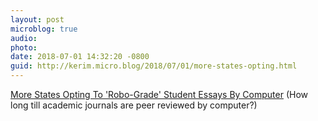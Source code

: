 ```yaml
---
layout: post
microblog: true
audio: 
photo: 
date: 2018-07-01 14:32:20 -0800
guid: http://kerim.micro.blog/2018/07/01/more-states-opting.html
---
```

[More States Opting To 'Robo-Grade' Student Essays By Computer](http://www.npr.org/2018/06/30/624373367/more-states-opting-to-robo-grade-student-essays-by-computer) (How long till academic journals are peer reviewed by computer?)
